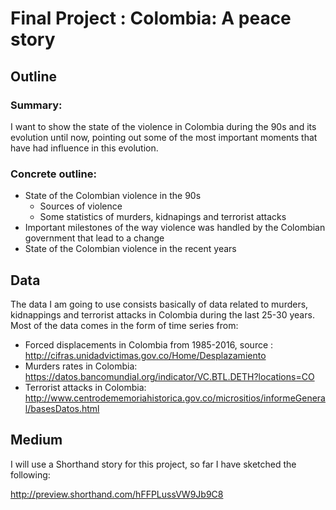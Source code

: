 # Final Project : Colombia: A peace  story
## Outline

### Summary:
I want to show the state of the violence in Colombia during the 90s and its evolution until now, pointing out some of the most important moments that have had influence in this evolution.

### Concrete outline:

- State of the Colombian violence in the 90s
  - Sources of violence
  - Some statistics of murders, kidnapings and terrorist attacks
- Important milestones of the way violence was handled by the Colombian government that lead to a change
- State of the Colombian violence in the recent years

## Data

The data I am going to use consists basically of data related to murders, kidnappings and terrorist attacks in Colombia during the last 25-30 years. Most of the data comes in the form of time series from:

- Forced displacements in Colombia from 1985-2016, source : http://cifras.unidadvictimas.gov.co/Home/Desplazamiento
- Murders rates in Colombia: https://datos.bancomundial.org/indicator/VC.BTL.DETH?locations=CO
- Terrorist attacks in Colombia:  http://www.centrodememoriahistorica.gov.co/micrositios/informeGeneral/basesDatos.html

## Medium

I will use a Shorthand story for this project, so far I have sketched the following:

http://preview.shorthand.com/hFFPLussVW9Jb9C8

